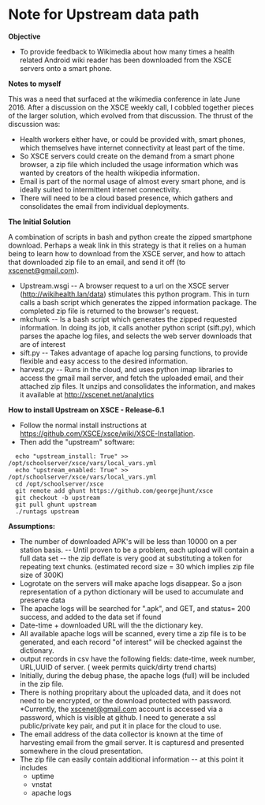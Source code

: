# Note for Upstream data path
**Objective**
* To provide feedback to Wikimedia about how many times a health related Android wiki reader has been downloaded from the XSCE servers onto a smart phone.

**Notes to myself**

This was a need that surfaced at the wikimedia conference in late June 2016. After a discussion on the XSCE weekly call, I cobbled together pieces of the larger solution, which evolved from that discussion. The thrust of the discussion was:
   
  * Health workers either have, or could be provided with, smart phones, which themselves have internet connectivity at least part of the time. 
  * So XSCE servers could create on the demand from a smart phone browser, a zip file which included the usage information which was wanted by creators of the health wikipedia information.
  * Email is part of the normal usage of almost every smart phone, and is ideally suited to intermittent internet connectivity.
  * There will need to be a cloud based presence, which gathers and consolidates the email from individual deployments.
  
**The Initial Solution**

A combination of scripts in bash and python create the zipped smartphone download. Perhaps a weak link in this strategy is that it relies on a human being to learn how to download from the XSCE server, and how to attach that downloaded zip file to an email, and send it off (to xscenet@gmail.com).

  * Upstream.wsgi -- A browser request to a url on the XSCE server (http://wikihealth.lan/data) stimulates this python program. This in turn calls a bash script which generates the zipped information package. The completed zip file is returned to the browser's request.
  * mkchunk -- Is a bash script which generates the zipped requested information. In doing its job, it calls another python script (sift.py), which parses the apache log files, and selects the web server downloads that are of interest
  * sift.py -- Takes advantage of apache log parsing functions, to provide flexible and easy access to the desired information.
  * harvest.py -- Runs in the cloud, and uses python imap libraries to access the gmail mail server, and fetch the uploaded email, and their attached zip files. It unzips and consolidates the information, and makes it available at http://xscenet.net/analytics
  
**How to install Upstream on XSCE - Release-6.1**
  * Follow the normal install instructions at https://github.com/XSCE/xsce/wiki/XSCE-Installation.
  * Then add the "upstream" software:
```
  echo "upstream_install: True" >> /opt/schoolserver/xsce/vars/local_vars.yml
  echo "upstream_enabled: True" >> /opt/schoolserver/xsce/vars/local_vars.yml
  cd /opt/schoolserver/xsce
  git remote add ghunt https://github.com/georgejhunt/xsce 
  git checkout -b upstream
  git pull ghunt upstream
  ./runtags upstream
```

**Assumptions:**

* The number of downloaded APK's will be less than 10000 on a per station basis. -- Until proven to be a problem, each upload will contain a full data set -- the zip deflate is very good at substituting a token for repeating text chunks. (estimated record size = 30 which implies zip file size of 300K)
* Logrotate on the servers will make apache logs disappear. So a  json representation of a python dictionary will be used to accumulate and preserve data
* The apache logs will be searched for ".apk", and GET, and status= 200 success, and added to the data set if found
* Date-time + downloaded URL will the the dictionary key.
* All available apache logs will be scanned, every time a zip file is to be generated, and each record "of interest" will be checked against the dictionary.
* output records in csv have the following fields: date-time, week number, URL,UUID of server. ( week permits quick/dirty trend charts)
* Initially, during the debug phase, the apache logs (full) will be included in the zip file.
* There is nothing propritary about the uploaded data, and it does not need to be encrypted, or the download protected with password.
*Currently, the xscenet@gmail.com account is accessed via a password, which is visible at github. I need to generate a ssl public/private key pair, and put it in place for the cloud to use.
* The email address of the data collector is known at the time of harvesting email from the gmail server. It is capturesd and presented somewhere in the cloud presentation.
* The zip file can easily contain additional information -- at this point it includes
    * uptime
    * vnstat
    * apache logs
